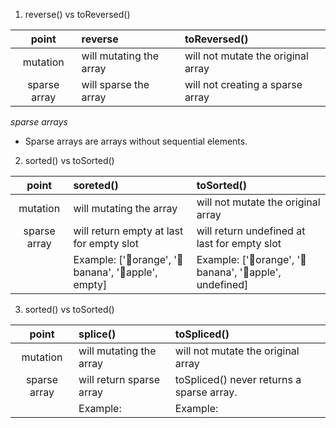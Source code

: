 1. reverse() vs toReversed()

| point | reverse | toReversed() |
| :---:| :--- | :--- |
| mutation     | will mutating the array  | will not mutate the original array  |
| sparse array | will sparse the array    | will not creating a sparse array    |

*sparse arrays*

- Sparse arrays are arrays without sequential elements.

2. sorted() vs toSorted()

| point | soreted() | toSorted() |
| :---:| :--- | :--- |
| mutation     | will mutating the array  | will not mutate the original array  |
| sparse array | will return empty at last for empty slot    | will return undefined at last for empty slot   |
|              | Example: ['🍊orange', '🍌banana', '🍎apple', empty]  |Example: ['🍊orange', '🍌banana', '🍎apple', undefined]   |

3. sorted() vs toSorted()

| point | splice() | toSpliced() |
| :---:| :--- | :--- |
| mutation     | will mutating the array  | will not mutate the original array  |
| sparse array | will return sparse array | toSpliced() never returns a sparse array.  |
|              | Example:   |Example:    |